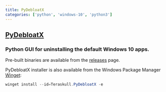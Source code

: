 ```yaml
---
title: PyDebloatX
categories: ['python', 'windows-10', 'python3']
---
```

## [PyDebloatX](https://github.com/Teraskull/PyDebloatX)

### Python GUI for uninstalling the default Windows 10 apps.

Pre-built binaries are available from the [releases](https://github.com/Teraskull/PyDebloatX/releases) page.

PyDebloatX installer is also available from the Windows Package Manager [Winget](https://github.com/microsoft/winget-cli):

```powershell
winget install --id=Teraskull.PyDebloatX -e
```
